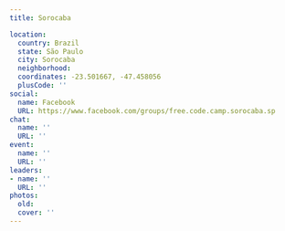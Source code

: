 ```yaml
---
title: Sorocaba

location:
  country: Brazil
  state: São Paulo
  city: Sorocaba
  neighborhood: 
  coordinates: -23.501667, -47.458056
  plusCode: ''
social:
  name: Facebook
  URL: https://www.facebook.com/groups/free.code.camp.sorocaba.sp
chat:
  name: ''
  URL: ''
event:
  name: ''
  URL: ''
leaders:
- name: ''
  URL: ''
photos:
  old: 
  cover: ''
---
```

